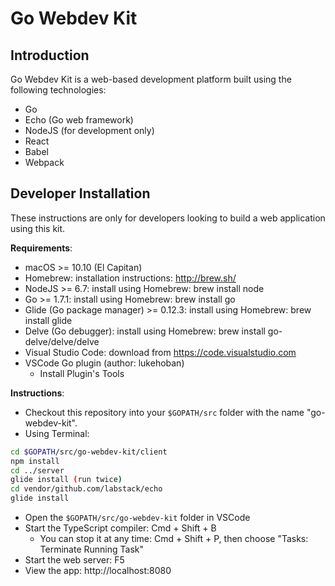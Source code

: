 Go Webdev Kit
=============

Introduction
------------
Go Webdev Kit is a web-based development platform built using the following technologies:
- Go
- Echo (Go web framework)
- NodeJS (for development only)
- React
- Babel
- Webpack

Developer Installation
----------------------
These instructions are only for developers looking to build a web application using this kit.

**Requirements**:
- macOS >= 10.10 (El Capitan)
- Homebrew: installation instructions: http://brew.sh/
- NodeJS >= 6.7: install using Homebrew: brew install node
- Go >= 1.7.1: install using Homebrew: brew install go
- Glide (Go package manager) >= 0.12.3: install using Homebrew: brew install glide
- Delve (Go debugger): install using Homebrew: brew install go-delve/delve/delve
- Visual Studio Code: download from https://code.visualstudio.com
- VSCode Go plugin (author: lukehoban)
    - Install Plugin's Tools


**Instructions**:
- Checkout this repository into your `$GOPATH/src` folder with the name "go-webdev-kit".
- Using Terminal:
```bash
cd $GOPATH/src/go-webdev-kit/client
npm install
cd ../server
glide install (run twice)
cd vendor/github.com/labstack/echo
glide install
```

- Open the `$GOPATH/src/go-webdev-kit` folder in VSCode
- Start the TypeScript compiler: Cmd + Shift + B
    - You can stop it at any time: Cmd + Shift + P, then choose "Tasks: Terminate Running Task"
- Start the web server: F5
- View the app: http://localhost:8080

